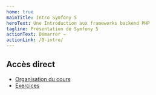 ```yaml
---
home: true
mainTitle: Intro Symfony 5
heroText: Une Introduction aux frameworks backend PHP
tagline: Présentation de Symfony 5
actionText: Démarrer ➔
actionLink: /0-intro/
---
```


## Accès direct
* [Organisation du cours](/_infos/)
* [Exercices](/_exercices/)





